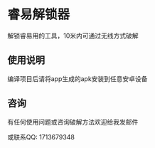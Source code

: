 # 睿易解锁器

解锁睿易用的工具，10米内可通过无线方式破解

## 使用说明

编译项目后请将app生成的apk安装到任意安卓设备

## 咨询

有任何使用问题或咨询破解方法欢迎给我发邮件

或联系QQ: 1713679348